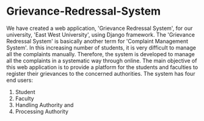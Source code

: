 # Grievance-Redressal-System

We have created a web application, 'Grievance Redressal System', for our university, 'East West University', using Django framework. The 'Grievance Redressal System' is basically another term for 'Complaint Management System'. In this increasing number of students, it is very difficult to manage all the complaints manually. Therefore, the system is developed to manage all the complaints in a systematic way through online. The main objective of this web application is to provide a platform for the students and faculties to register their grievances to the concerned authorities.
The system has four end users:
1. Student
2. Faculty
3. Handling Authority and
4. Processing Authority
